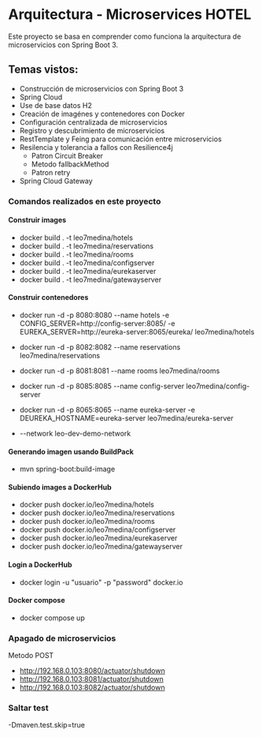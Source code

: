 # Arquitectura - Microservices HOTEL

Este proyecto se basa en comprender como funciona la arquitectura de microservicios con Spring Boot 3.


## Temas vistos:
- Construcción de microservicios con Spring Boot 3
- Spring Cloud
- Use de base datos H2
- Creación de imagénes y contenedores con Docker
- Configuración centralizada de microservicios
- Registro y descubrimiento de microservicios
- RestTemplate y Feing para comunicación entre microservicios
- Resilencia y tolerancia a fallos con Resilience4j
  - Patron Circuit Breaker
  - Metodo fallbackMethod
  - Patron retry
- Spring Cloud Gateway

### Comandos realizados en este proyecto

#### Construir images
- docker build . -t leo7medina/hotels
- docker build . -t leo7medina/reservations
- docker build . -t leo7medina/rooms
- docker build . -t leo7medina/configserver
- docker build . -t leo7medina/eurekaserver
- docker build . -t leo7medina/gatewayserver

#### Construir contenedores
- docker run -d -p 8080:8080 --name hotels -e CONFIG_SERVER=http://config-server:8085/ -e EUREKA_SERVER=http://eureka-server:8065/eureka/ leo7medina/hotels
- docker run -d -p 8082:8082 --name reservations leo7medina/reservations
- docker run -d -p 8081:8081 --name rooms leo7medina/rooms
- docker run -d -p 8085:8085 --name config-server leo7medina/config-server
- docker run -d -p 8065:8065 --name eureka-server -e DEUREKA_HOSTNAME=eureka-server leo7medina/eureka-server

- --network leo-dev-demo-network

#### Generando imagen usando BuildPack
- mvn spring-boot:build-image

#### Subiendo images a DockerHub
- docker push docker.io/leo7medina/hotels
- docker push docker.io/leo7medina/reservations
- docker push docker.io/leo7medina/rooms
- docker push docker.io/leo7medina/configserver
- docker push docker.io/leo7medina/eurekaserver
- docker push docker.io/leo7medina/gatewayserver

#### Login a DockerHub
- docker login -u "usuario" -p "password" docker.io

#### Docker compose
- docker compose up


### Apagado de microservicios
Metodo POST
- http://192.168.0.103:8080/actuator/shutdown
- http://192.168.0.103:8081/actuator/shutdown
- http://192.168.0.103:8082/actuator/shutdown

### Saltar test
-Dmaven.test.skip=true